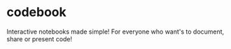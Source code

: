 # codebook
Interactive notebooks made simple! For everyone who want's to document, share or present code!
